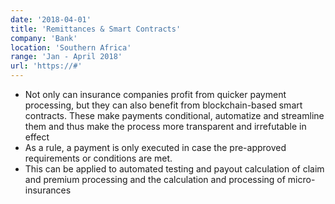 ```yaml
---
date: '2018-04-01'
title: 'Remittances & Smart Contracts'
company: 'Bank'
location: 'Southern Africa'
range: 'Jan - April 2018'
url: 'https://#'
---
```


- Not only can insurance companies profit from quicker payment processing, but they can also benefit from blockchain-based smart contracts. These make payments conditional, automatize and streamline them and thus make the process more transparent and irrefutable in effect
- As a rule, a payment is only executed in case the pre-approved requirements or conditions are met.
- This can be applied to automated testing and payout calculation of claim and premium processing and the calculation and processing of micro-insurances
